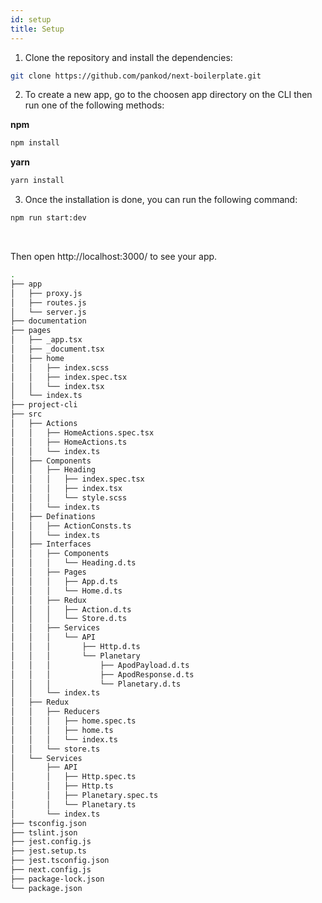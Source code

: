 ```yaml
---
id: setup
title: Setup
---
```


1. Clone the repository and install the dependencies:

```sh
git clone https://github.com/pankod/next-boilerplate.git
```


2. To create a new app, go to the choosen app directory on the CLI then run one of the following methods:

**npm**

```sh
npm install
```
**yarn**

```sh
yarn install
```

3. Once the installation is done, you can run the following command:

 ```sh
 npm run start:dev
 ```
 <br/>

Then open http://localhost:3000/ to see your app.

```sh
.
├── app
│   ├── proxy.js
│   ├── routes.js
│   └── server.js
├── documentation
├── pages
│   ├── _app.tsx
│   ├── _document.tsx
│   ├── home
│   │   ├── index.scss
│   │   ├── index.spec.tsx
│   │   └── index.tsx
│   └── index.ts
├── project-cli
├── src
│   ├── Actions
│   │   ├── HomeActions.spec.tsx
│   │   ├── HomeActions.ts
│   │   └── index.ts
│   ├── Components
│   │   ├── Heading
│   │   │   ├── index.spec.tsx
│   │   │   ├── index.tsx
│   │   │   └── style.scss
│   │   └── index.ts
│   ├── Definations
│   │   ├── ActionConsts.ts
│   │   └── index.ts
│   ├── Interfaces
│   │   ├── Components
│   │   │   └── Heading.d.ts
│   │   ├── Pages
│   │   │   ├── App.d.ts
│   │   │   └── Home.d.ts
│   │   ├── Redux
│   │   │   ├── Action.d.ts
│   │   │   └── Store.d.ts
│   │   ├── Services
│   │   │   └── API
│   │   │       ├── Http.d.ts
│   │   │       └── Planetary
│   │   │           ├── ApodPayload.d.ts
│   │   │           ├── ApodResponse.d.ts
│   │   │           └── Planetary.d.ts
│   │   └── index.ts
│   ├── Redux
│   │   ├── Reducers
│   │   │   ├── home.spec.ts
│   │   │   ├── home.ts
│   │   │   └── index.ts
│   │   └── store.ts
│   └── Services
│       ├── API
│       │   ├── Http.spec.ts
│       │   ├── Http.ts
│       │   ├── Planetary.spec.ts
│       │   └── Planetary.ts
│       └── index.ts
├── tsconfig.json
├── tslint.json
├── jest.config.js
├── jest.setup.ts
├── jest.tsconfig.json
├── next.config.js
├── package-lock.json
└── package.json
```